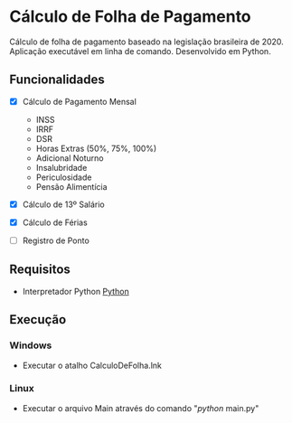 # Cálculo de Folha de Pagamento

Cálculo de folha de pagamento baseado na legislação brasileira de 2020. Aplicação executável em linha de comando. Desenvolvido em Python.

## Funcionalidades

- [x] Cálculo de Pagamento Mensal
    - INSS
    - IRRF
    - DSR
    - Horas Extras (50%, 75%, 100%)
    - Adicional Noturno
    - Insalubridade
    - Periculosidade
    - Pensão Alimentícia

- [x] Cálculo de 13º Salário

- [x] Cálculo de Férias

- [ ] Registro de Ponto

## Requisitos

- Interpretador Python 
[Python](https://www.python.org/downloads/)

## Execução

### Windows
- Executar o atalho CalculoDeFolha.lnk

### Linux
- Executar o arquivo Main através do comando "*python* main.py"
